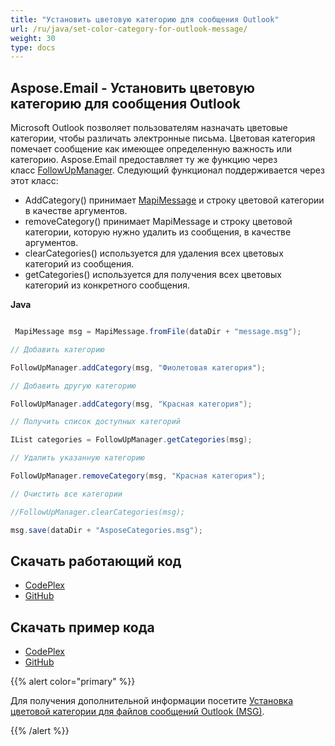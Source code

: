 ```yaml
---
title: "Установить цветовую категорию для сообщения Outlook"
url: /ru/java/set-color-category-for-outlook-message/
weight: 30
type: docs
---
```


## **Aspose.Email - Установить цветовую категорию для сообщения Outlook**

Microsoft Outlook позволяет пользователям назначать цветовые категории, чтобы различать электронные письма. Цветовая категория помечает сообщение как имеющее определенную важность или категорию. Aspose.Email предоставляет ту же функцию через класс [FollowUpManager](https://apireference.aspose.com/email/java/com.aspose.email/class-use/FollowUpManager). Следующий функционал поддерживается через этот класс:

- AddCategory() принимает [MapiMessage](https://apireference.aspose.com/email/java/com.aspose.email/mapimessage) и строку цветовой категории в качестве аргументов.
- removeCategory() принимает MapiMessage и строку цветовой категории, которую нужно удалить из сообщения, в качестве аргументов.
- clearCategories() используется для удаления всех цветовых категорий из сообщения.
- getCategories() используется для получения всех цветовых категорий из конкретного сообщения.

**Java**

```java

 MapiMessage msg = MapiMessage.fromFile(dataDir + "message.msg");

// Добавить категорию

FollowUpManager.addCategory(msg, "Фиолетовая категория");

// Добавить другую категорию

FollowUpManager.addCategory(msg, "Красная категория");

// Получить список доступных категорий

IList categories = FollowUpManager.getCategories(msg);

// Удалить указанную категорию

FollowUpManager.removeCategory(msg, "Красная категория");

// Очистить все категории

//FollowUpManager.clearCategories(msg);

msg.save(dataDir + "AsposeCategories.msg");

```

## **Скачать работающий код**

- [CodePlex](https://asposeemailjavaapachepoi.codeplex.com/releases/view/618811)
- [GitHub](https://github.com/aspose-email/Aspose.Email-for-Java/releases/tag/Aspose.Email_Java_for_Apache_POI-v1.0.0)

## **Скачать пример кода**

- [CodePlex](https://asposeemailjavaapachepoi.codeplex.com/SourceControl/latest#src/main/java/com/aspose/email/examples/asposefeatures/appointments/colorcategory/AsposeCategory.java)
- [GitHub](https://github.com/aspose-email/Aspose.Email-for-Java/tree/master/Plugins/Aspose_Email_for_Apache_POI/src/main/java/com/aspose/email/examples/asposefeatures/appointments/colorcategory/AsposeCategory.java)

{{% alert color="primary" %}}

Для получения дополнительной информации посетите [Установка цветовой категории для файлов сообщений Outlook (MSG)](/email/java/managing-message-files-with-aspose-email-outlook/).

{{% /alert %}}

